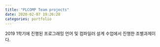 ```yaml
---
title: "PLCOMP Team projects"
date: 2020-02-07 19:26:28
categories: portfolio
---
```


2019 1학기에 진행된 프로그래밍 언어 및 컴파일러 설계 수업에서 진행한 조별과제이다.

